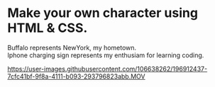 # Make your own character using HTML & CSS.

Buffalo represents NewYork, my hometown. <br> 
Iphone charging sign represents my enthusiam for learning coding.



https://user-images.githubusercontent.com/106638262/196912437-7cfc41bf-9f8a-4111-b093-293796823abb.MOV


